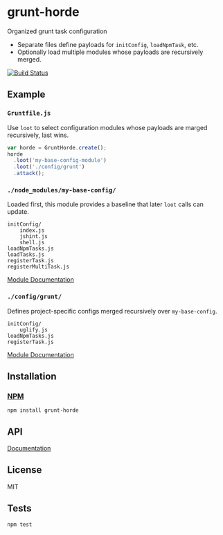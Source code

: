 # grunt-horde

Organized grunt task configuration

- Separate files define payloads for `initConfig`, `loadNpmTask`, etc.
- Optionally load multiple modules whose payloads are recursively merged.

[![Build Status](https://travis-ci.org/codeactual/grunt-horde.png)](https://travis-ci.org/codeactual/grunt-horde)

## Example

### `Gruntfile.js`

Use `loot` to select configuration modules whose payloads are marged recursively, last wins.

```js
var horde = GruntHorde.create();
horde
  .loot('my-base-config-module')
  .loot('./config/grunt')
  .attack();
```

### `./node_modules/my-base-config/`

Loaded first, this module provides a baseline that later `loot` calls can update.

    initConfig/
        index.js
        jshint.js
        shell.js
    loadNpmTasks.js
    loadTasks.js
    registerTask.js
    registerMultiTask.js

[Module Documentation](docs/modules.md)

### `./config/grunt/`

Defines project-specific configs merged recursively over `my-base-config`.

    initConfig/
        uglify.js
    loadNpmTasks.js
    registerTask.js

[Module Documentation](docs/modules.md)

## Installation

### [NPM](https://npmjs.org/package/grunt-horde)

    npm install grunt-horde

## API

[Documentation](docs/GruntHorde.md)

## License

  MIT

## Tests

    npm test
